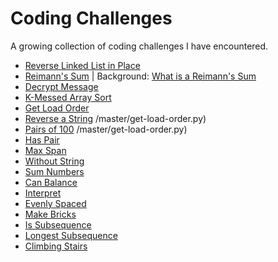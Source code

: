 # Coding Challenges

A growing collection of coding challenges I have encountered.

  - [Reverse Linked List in Place](https://github.com/njgupta23/Coding-Challenges/blob/master/rev-llist-in-place.py)
  - [Reimann's Sum](https://github.com/njgupta23/Coding-Challenges/blob/master/reimanns-sum.py) | Background: [What is a Reimann's Sum](https://en.wikipedia.org/wiki/Riemann_sum)
  - [Decrypt Message](https://github.com/njgupta23/Coding-Challenges/blob/master/decrypt-msg.py)
  - [K-Messed Array Sort](https://github.com/njgupta23/Coding-Challenges/blob/master/k-messed-array-sort.py)
  - [Get Load Order](https://github.com/njgupta23/Coding-Challenges/blob/master/get-load-order.py)
  - [Reverse a String](https://github.com/njgupta23/Coding-Challenges/blob/master/rev-str.py)
  /master/get-load-order.py)
  - [Pairs of 100](https://github.com/njgupta23/Coding-Challenges/blob/master/pairs-of-100.py)
  /master/get-load-order.py)
  - [Has Pair](https://github.com/njgupta23/Coding-Challenges/blob/master/has-pair.py)
  - [Max Span](https://github.com/njgupta23/Coding-Challenges/blob/master/max-span.py)
  - [Without String](https://github.com/njgupta23/Coding-Challenges/blob/master/without-str.py)
  - [Sum Numbers](https://github.com/njgupta23/Coding-Challenges/blob/master/sum-nums.py)
  - [Can Balance](https://github.com/njgupta23/Coding-Challenges/blob/master/can-balance.py)
  - [Interpret](https://github.com/njgupta23/Coding-Challenges/blob/master/interpret.py)
  - [Evenly Spaced](https://github.com/njgupta23/Coding-Challenges/blob/master/evenly-spaced.py)
  - [Make Bricks](https://github.com/njgupta23/Coding-Challenges/blob/master/make-bricks.py)
  - [Is Subsequence](https://github.com/njgupta23/Coding-Challenges/blob/master/is_subseq.py)
  - [Longest Subsequence](https://github.com/njgupta23/Coding-Challenges/blob/master/longest-subseq.py)
  - [Climbing Stairs](https://github.com/njgupta23/Coding-Challenges/blob/master/climbing-stairs.py)